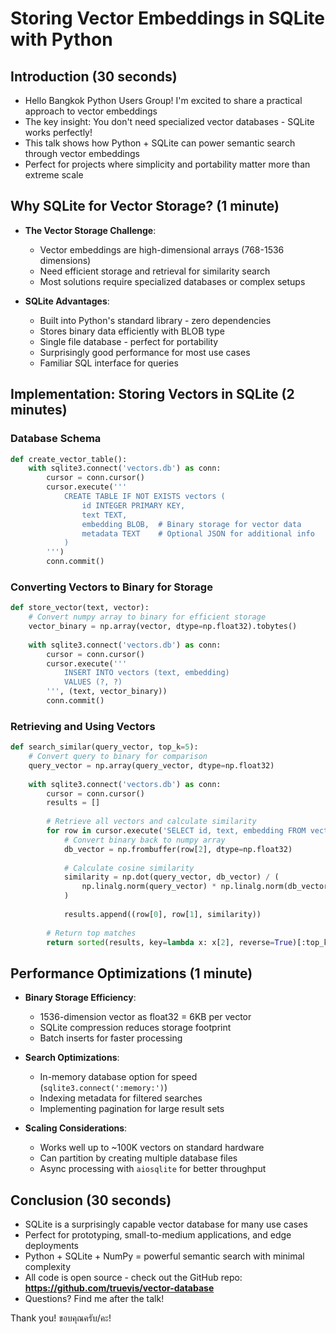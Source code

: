 # Storing Vector Embeddings in SQLite with Python

## Introduction (30 seconds)
- Hello Bangkok Python Users Group! I'm excited to share a practical approach to vector embeddings
- The key insight: You don't need specialized vector databases - SQLite works perfectly!
- This talk shows how Python + SQLite can power semantic search through vector embeddings
- Perfect for projects where simplicity and portability matter more than extreme scale

## Why SQLite for Vector Storage? (1 minute)
- **The Vector Storage Challenge**:
  - Vector embeddings are high-dimensional arrays (768-1536 dimensions)
  - Need efficient storage and retrieval for similarity search
  - Most solutions require specialized databases or complex setups

- **SQLite Advantages**:
  - Built into Python's standard library - zero dependencies
  - Stores binary data efficiently with BLOB type
  - Single file database - perfect for portability
  - Surprisingly good performance for most use cases
  - Familiar SQL interface for queries

## Implementation: Storing Vectors in SQLite (2 minutes)

### Database Schema
```python
def create_vector_table():
    with sqlite3.connect('vectors.db') as conn:
        cursor = conn.cursor()
        cursor.execute('''
            CREATE TABLE IF NOT EXISTS vectors (
                id INTEGER PRIMARY KEY,
                text TEXT,
                embedding BLOB,  # Binary storage for vector data
                metadata TEXT    # Optional JSON for additional info
            )
        ''')
        conn.commit()
```

### Converting Vectors to Binary for Storage
```python
def store_vector(text, vector):
    # Convert numpy array to binary for efficient storage
    vector_binary = np.array(vector, dtype=np.float32).tobytes()
    
    with sqlite3.connect('vectors.db') as conn:
        cursor = conn.cursor()
        cursor.execute('''
            INSERT INTO vectors (text, embedding) 
            VALUES (?, ?)
        ''', (text, vector_binary))
        conn.commit()
```

### Retrieving and Using Vectors
```python
def search_similar(query_vector, top_k=5):
    # Convert query to binary for comparison
    query_vector = np.array(query_vector, dtype=np.float32)
    
    with sqlite3.connect('vectors.db') as conn:
        cursor = conn.cursor()
        results = []
        
        # Retrieve all vectors and calculate similarity
        for row in cursor.execute('SELECT id, text, embedding FROM vectors'):
            # Convert binary back to numpy array
            db_vector = np.frombuffer(row[2], dtype=np.float32)
            
            # Calculate cosine similarity
            similarity = np.dot(query_vector, db_vector) / (
                np.linalg.norm(query_vector) * np.linalg.norm(db_vector)
            )
            
            results.append((row[0], row[1], similarity))
        
        # Return top matches
        return sorted(results, key=lambda x: x[2], reverse=True)[:top_k]
```

## Performance Optimizations (1 minute)

- **Binary Storage Efficiency**:
  - 1536-dimension vector as float32 = 6KB per vector
  - SQLite compression reduces storage footprint
  - Batch inserts for faster processing

- **Search Optimizations**:
  - In-memory database option for speed (`sqlite3.connect(':memory:')`)
  - Indexing metadata for filtered searches
  - Implementing pagination for large result sets

- **Scaling Considerations**:
  - Works well up to ~100K vectors on standard hardware
  - Can partition by creating multiple database files
  - Async processing with `aiosqlite` for better throughput

## Conclusion (30 seconds)
- SQLite is a surprisingly capable vector database for many use cases
- Perfect for prototyping, small-to-medium applications, and edge deployments
- Python + SQLite + NumPy = powerful semantic search with minimal complexity
- All code is open source - check out the GitHub repo: **https://github.com/truevis/vector-database**
- Questions? Find me after the talk!

Thank you! ขอบคุณครับ/คะ!

